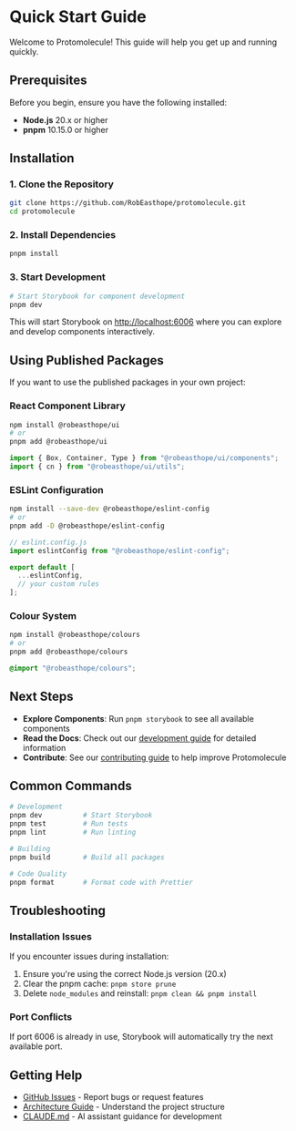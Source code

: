 # Quick Start Guide

Welcome to Protomolecule! This guide will help you get up and running quickly.

## Prerequisites

Before you begin, ensure you have the following installed:

- **Node.js** 20.x or higher
- **pnpm** 10.15.0 or higher

## Installation

### 1. Clone the Repository

```bash
git clone https://github.com/RobEasthope/protomolecule.git
cd protomolecule
```

### 2. Install Dependencies

```bash
pnpm install
```

### 3. Start Development

```bash
# Start Storybook for component development
pnpm dev
```

This will start Storybook on [http://localhost:6006](http://localhost:6006) where you can explore and develop components interactively.

## Using Published Packages

If you want to use the published packages in your own project:

### React Component Library

```bash
npm install @robeasthope/ui
# or
pnpm add @robeasthope/ui
```

```typescript
import { Box, Container, Type } from "@robeasthope/ui/components";
import { cn } from "@robeasthope/ui/utils";
```

### ESLint Configuration

```bash
npm install --save-dev @robeasthope/eslint-config
# or
pnpm add -D @robeasthope/eslint-config
```

```javascript
// eslint.config.js
import eslintConfig from "@robeasthope/eslint-config";

export default [
  ...eslintConfig,
  // your custom rules
];
```

### Colour System

```bash
npm install @robeasthope/colours
# or
pnpm add @robeasthope/colours
```

```css
@import "@robeasthope/colours";
```

## Next Steps

- **Explore Components**: Run `pnpm storybook` to see all available components
- **Read the Docs**: Check out our [development guide](./development.md) for detailed information
- **Contribute**: See our [contributing guide](./contributing.md) to help improve Protomolecule

## Common Commands

```bash
# Development
pnpm dev          # Start Storybook
pnpm test         # Run tests
pnpm lint         # Run linting

# Building
pnpm build        # Build all packages

# Code Quality
pnpm format       # Format code with Prettier
```

## Troubleshooting

### Installation Issues

If you encounter issues during installation:

1. Ensure you're using the correct Node.js version (20.x)
2. Clear the pnpm cache: `pnpm store prune`
3. Delete `node_modules` and reinstall: `pnpm clean && pnpm install`

### Port Conflicts

If port 6006 is already in use, Storybook will automatically try the next available port.

## Getting Help

- [GitHub Issues](https://github.com/RobEasthope/protomolecule/issues) - Report bugs or request features
- [Architecture Guide](./architecture.md) - Understand the project structure
- [CLAUDE.md](../CLAUDE.md) - AI assistant guidance for development
